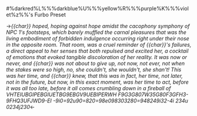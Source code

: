 #%darkred%L%%%darkblue%U%%%yellow%R%%%purple%K%%%violet%z%%'s Furbo  Preset

->*{{char}} hoped, hoping against hope amidst the cacophony symphony of NPC 1's footsteps, which barely muffled the carnal pleasures that was the living embodiment of forbidden indulgence occurring right under their nose in the opposite room. That room, was a cruel reminder of {{char}}'s failures, a direct appeal to her senses that both repulsed and excited her, a cocktail of emotions that evoked tangible discoloration of her reality. It was now or never, and {{char}} was not about to give up, not now, not ever, not when the stakes were so high, no, she couldn't, she wouldn't, she shan't! This was her time, and {{char}} knew, that this was in fact, her time, not later, not in the future, but now, in this exact moment, was her time to act, before it was all too late, before it all comes crumbling down in a fireball of VHTEIUBGIPEBGIUETBG9EBGV9UEBIPERWH F9G3G807W35G80F3GFH3-9FHQ3UFJWD9-EI -9i0=92u90=820=98e098303280=948249i32-4i 234u 0234j230*<-